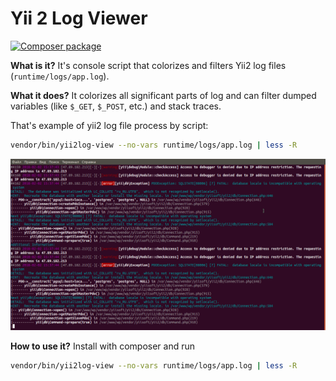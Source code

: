 # Yii 2 Log Viewer

[![Composer package](http://composer.network/badge/wapmorgan/yii2-log-viewer)](https://packagist.org/packages/wapmorgan/yii2-log-viewer)

**What is it?**
It's console script that colorizes and filters Yii2 log files (`runtime/logs/app.log`).

**What it does?**
It colorizes all significant parts of log and can filter dumped variables (like `$_GET`, `$_POST`, etc.) and stack traces.

That's example of yii2 log file process by script:
```sh
vendor/bin/yii2log-view --no-vars runtime/logs/app.log | less -R
```

![Image](https://raw.githubusercontent.com/wapmorgan/Yii2LogViewer/master/doc/yii2log_viewer.png)

**How to use it?**
Install with composer and run
```sh
vendor/bin/yii2log-view --no-vars runtime/logs/app.log | less -R
```
